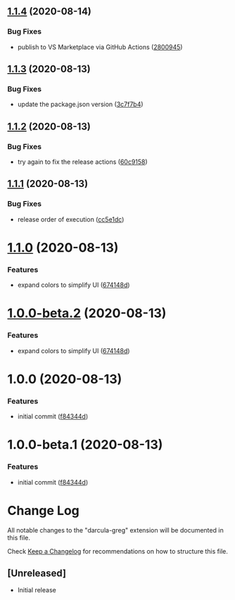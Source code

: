 ## [1.1.4](https://github.com/gwardwell/darcula-greg/compare/v1.1.3...v1.1.4) (2020-08-14)


### Bug Fixes

* publish to VS Marketplace via GitHub Actions ([2800945](https://github.com/gwardwell/darcula-greg/commit/2800945a09199aab45a305821e410b924a69e4da))

## [1.1.3](https://github.com/gwardwell/darcula-greg/compare/v1.1.2...v1.1.3) (2020-08-13)


### Bug Fixes

* update the package.json version ([3c7f7b4](https://github.com/gwardwell/darcula-greg/commit/3c7f7b4670e6239b22860140a681b01e45fe4ed5))

## [1.1.2](https://github.com/gwardwell/darcula-greg/compare/v1.1.1...v1.1.2) (2020-08-13)


### Bug Fixes

* try again to fix the release actions ([60c9158](https://github.com/gwardwell/darcula-greg/commit/60c91585f6cb15d2030e64ebcb87a43bff57bc68))

## [1.1.1](https://github.com/gwardwell/darcula-greg/compare/v1.1.0...v1.1.1) (2020-08-13)


### Bug Fixes

* release order of execution ([cc5e1dc](https://github.com/gwardwell/darcula-greg/commit/cc5e1dc1067f22edb1eaf4a35551c5d10ba91833))

# [1.1.0](https://github.com/gwardwell/darcula-greg/compare/v1.0.0...v1.1.0) (2020-08-13)


### Features

* expand colors to simplify UI ([674148d](https://github.com/gwardwell/darcula-greg/commit/674148d45f3d76233857107f9304ab6e0f8e1131))

# [1.0.0-beta.2](https://github.com/gwardwell/darcula-greg/compare/v1.0.0-beta.1...v1.0.0-beta.2) (2020-08-13)


### Features

* expand colors to simplify UI ([674148d](https://github.com/gwardwell/darcula-greg/commit/674148d45f3d76233857107f9304ab6e0f8e1131))

# 1.0.0 (2020-08-13)


### Features

* initial commit ([f84344d](https://github.com/gwardwell/darcula-greg/commit/f84344d3b348b6cb4a8925b7c812933ce89bc3a9))

# 1.0.0-beta.1 (2020-08-13)


### Features

* initial commit ([f84344d](https://github.com/gwardwell/darcula-greg/commit/f84344d3b348b6cb4a8925b7c812933ce89bc3a9))

# Change Log

All notable changes to the "darcula-greg" extension will be documented in this file.

Check [Keep a Changelog](http://keepachangelog.com/) for recommendations on how to structure this file.

## [Unreleased]

- Initial release
